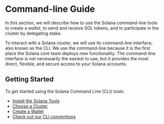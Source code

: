# Command-line Guide

In this section, we will describe how to use the Solana command-line tools to
create a *wallet*, to send and receive SOL tokens, and to participate in
the cluster by delegating stake.

To interact with a Solana cluster, we will use its command-line interface, also
known as the CLI. We use the command-line because it is the first place the
Solana core team deploys new functionality. The command-line interface is not
necessarily the easiest to use, but it provides the most direct, flexible, and
secure access to your Solana accounts.

## Getting Started
To get started using the Solana Command Line (CLI) tools:
 - [Install the Solana Tools](install-solana-cli-tools.md)
 - [Choose a Cluster](choose-a-cluster.md)
 - [Create a Wallet](../wallets/cli.md)
 - [Check out our CLI conventions](conventions.md)
